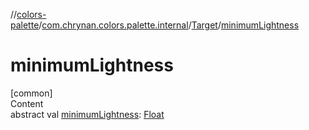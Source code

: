 //[colors-palette](../../../index.md)/[com.chrynan.colors.palette.internal](../index.md)/[Target](index.md)/[minimumLightness](minimum-lightness.md)



# minimumLightness  
[common]  
Content  
abstract val [minimumLightness](minimum-lightness.md): [Float](https://kotlinlang.org/api/latest/jvm/stdlib/kotlin/-float/index.html)  



